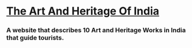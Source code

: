 # [The Art And Heritage Of India](https://karthikeyanc04052002.github.io/The_Art_And_Heritage_Of_India/index.html)
### A website that describes 10 Art and Heritage Works in India that guide tourists.
